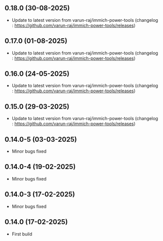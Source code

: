 
## 0.18.0 (30-08-2025)
- Update to latest version from varun-raj/immich-power-tools (changelog : https://github.com/varun-raj/immich-power-tools/releases)

## 0.17.0 (01-08-2025)
- Update to latest version from varun-raj/immich-power-tools (changelog : https://github.com/varun-raj/immich-power-tools/releases)

## 0.16.0 (24-05-2025)
- Update to latest version from varun-raj/immich-power-tools (changelog : https://github.com/varun-raj/immich-power-tools/releases)

## 0.15.0 (29-03-2025)
- Update to latest version from varun-raj/immich-power-tools (changelog : https://github.com/varun-raj/immich-power-tools/releases)
## 0.14.0-5 (03-03-2025)
- Minor bugs fixed
## 0.14.0-4 (19-02-2025)
- Minor bugs fixed
## 0.14.0-3 (17-02-2025)
- Minor bugs fixed
## 0.14.0 (17-02-2025)
- First build